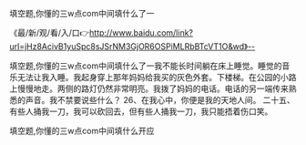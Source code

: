 填空题,你懂的三w点com中间填什么了一

《最/新/观/看/入/口👉http://www.baidu.com/link?url=jHz8AcivB1yuSpc8sJSrNM3GjOR6OSPiMLRbBTcVT1O&wd》--

填空题,你懂的三w点com中间填什么了一我不能长时间躺在床上睡觉。睡觉的音乐无法让我入睡。我起身穿上那年妈妈给我买的灰色外套。下楼梯。在公园的小路上慢慢地走。两侧的路灯仍然非常明亮。我拨了妈妈的电话。电话的另一端传来熟悉的声音。我不禁要说些什么？
	26、在我心中，你便是我的天地人间。
	二十五、有些人捅我一刀，我可以砍回去，但有些人捅我一刀，我只能捂着伤口笑。





填空题,你懂的三w点com中间填什么开应
